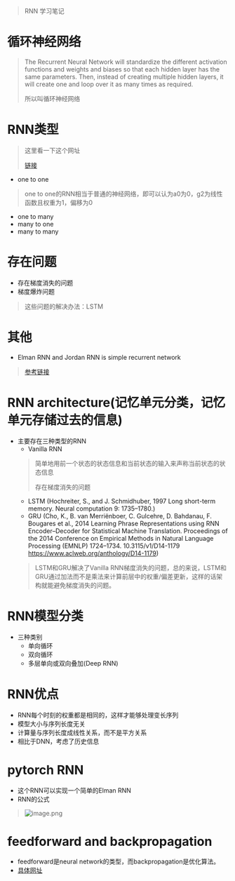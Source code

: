 > RNN 学习笔记
# 循环神经网络
> The Recurrent Neural Network will standardize the different activation functions and weights and biases so that each hidden layer has the same parameters. Then, instead of creating multiple hidden layers, it will create one and loop over it as many times as required. 
> 
> 所以叫循环神经网络
# RNN类型
> 这里看一下这个网址
>
> [链接](https://stanford.edu/~shervine/teaching/cs-230/cheatsheet-recurrent-neural-networks)
* one to one
> one to one的RNN相当于普通的神经网络，即可以认为a0为0，g2为线性函数且权重为1，偏移为0
* one to many
* many to one
* many to many

# 存在问题
* 存在梯度消失的问题
* 梯度爆炸问题
> 这些问题的解决办法：LSTM

# 其他
* Elman RNN and Jordan RNN is simple recurrent network
> [参考链接](https://en.wikipedia.org/wiki/Recurrent_neural_network)

# RNN architecture(记忆单元分类，记忆单元存储过去的信息)
* 主要存在三种类型的RNN
    * Vanilla RNN
    > 简单地用前一个状态的状态信息和当前状态的输入来声称当前状态的状态信息
    >
    > 存在梯度消失的问题
    * LSTM (Hochreiter, S., and J. Schmidhuber, 1997 Long short-term memory. Neural computation 9: 1735–1780.)
    * GRU (Cho, K., B. van Merriënboer, C. Gulcehre, D. Bahdanau, F. Bougares et al., 2014 Learning Phrase Representations using RNN Encoder–Decoder for Statistical Machine Translation. Proceedings of the 2014 Conference on Empirical Methods in Natural Language Processing (EMNLP) 1724–1734. 10.3115/v1/D14-1179 https://www.aclweb.org/anthology/D14-1179)
    > LSTM和GRU解决了Vanilla RNN梯度消失的问题，总的来说，LSTM和GRU通过加法而不是乘法来计算前层中的权重/偏差更新，这样的话架构就能避免梯度消失的问题。

# RNN模型分类
* 三种类别
    * 单向循环
    * 双向循环
    * 多层单向或双向叠加(Deep RNN)
# RNN优点
* RNN每个时刻的权重都是相同的，这样才能够处理变长序列
* 模型大小与序列长度无关
* 计算量与序列长度成线性关系，而不是平方关系
* 相比于DNN，考虑了历史信息
# pytorch RNN
* 这个RNN可以实现一个简单的Elman RNN
* RNN的公式
> ![image.png](https://s2.loli.net/2022/07/04/S68WRq9Eeldw5xu.png)
# feedforward and backpropagation
* feedforward是neural network的类型，而backpropagation是优化算法。
* [具体网址](https://stackoverflow.com/questions/28403782/what-is-the-difference-between-back-propagation-and-feed-forward-neural-network)